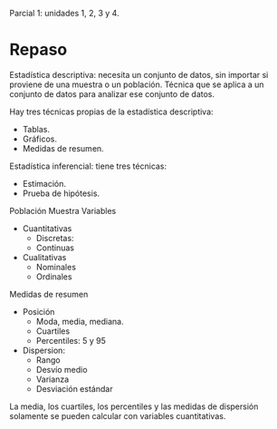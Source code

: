Parcial 1: unidades 1, 2, 3 y 4.

# Repaso

Estadística descriptiva: necesita un conjunto de datos, sin importar si proviene de una muestra o un población. Técnica que se aplica a un conjunto de datos para analizar ese conjunto de datos.

Hay tres técnicas propias de la estadística descriptiva:
- Tablas.
- Gráficos.
- Medidas de resumen.

Estadística inferencial: tiene tres técnicas:
- Estimación.
- Prueba de hipótesis.

Población
Muestra
Variables
- Cuantitativas
	- Discretas: 
	- Continuas
- Cualitativas
	- Nominales
	- Ordinales

Medidas de resumen
- Posición
	- Moda, media, mediana.
	- Cuartiles
	- Percentiles: 5 y 95
- Dispersion:
	- Rango
	- Desvío medio
	- Varianza
	- Desviación estándar

La media, los cuartiles, los percentiles y las medidas de dispersión solamente se pueden calcular con variables cuantitativas.